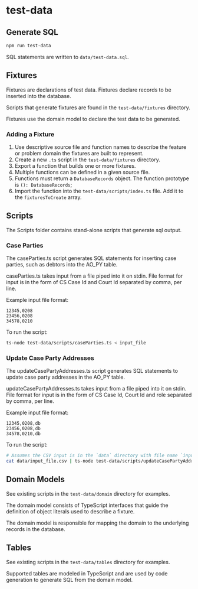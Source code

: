 # test-data

## Generate SQL

```sh
npm run test-data
```

SQL statements are written to `data/test-data.sql`.

## Fixtures

Fixtures are declarations of test data. Fixtures declare records to be inserted into the database.

Scripts that generate fixtures are found in the `test-data/fixtures` directory.

Fixtures use the domain model to declare the test data to be generated.

### Adding a Fixture

1. Use descriptive source file and function names to describe the feature or problem domain the
   fixtures are built to represent.
1. Create a new `.ts` script in the `test-data/fixtures` directory.
1. Export a function that builds one or more fixtures.
1. Multiple functions can be defined in a given source file.
1. Functions must return a `DatabaseRecords` object. The function prototype is
   `(): DatabaseRecords`;
1. Import the function into the `test-data/scripts/index.ts` file. Add it to the `fixturesToCreate`
   array.

## Scripts

The Scripts folder contains stand-alone scripts that generate sql output.

### Case Parties

The caseParties.ts script generates SQL statements for inserting case parties, such as debtors into
the AO_PY table.

caseParties.ts takes input from a file piped into it on stdin.
File format for input is in the form of CS Case Id and Court Id separated by comma, per line.

Example input file format:

```csv
12345,0208
23456,0208
34578,0210
```

To run the script:

```sh
ts-node test-data/scripts/caseParties.ts < input_file
```

### Update Case Party Addresses

The updateCasePartyAddresses.ts script generates SQL statements to update case party addresses in the AO_PY table.

updateCasePartyAddresses.ts takes input from a file piped into it on stdin.
File format for input is in the form of CS Case Id, Court Id and role separated by comma, per line.

Example input file format:

```csv
12345,0208,db
23456,0208,db
34578,0210,db
```

To run the script:

```sh
# Assumes the CSV input is in the `data` directory with file name `input_file.csv`.
cat data/input_file.csv | ts-node test-data/scripts/updateCasePartyAddresses.ts > data/update.sql
```

## Domain Models

See existing scripts in the `test-data/domain` directory for examples.

The domain model consists of TypeScript interfaces that guide the definition of object literals used
to describe a fixture.

The domain model is responsible for mapping the domain to the underlying records in the database.

## Tables

See existing scripts in the `test-data/tables` directory for examples.

Supported tables are modeled in TypeScript and are used by code generation to generate SQL from the
domain model.

